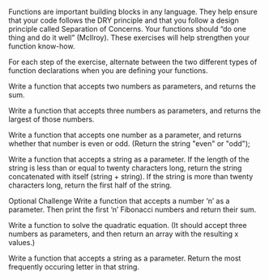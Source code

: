 Functions are important building blocks in any language. They help ensure that your code follows the DRY principle and that you follow a design principle called Separation of Concerns. Your functions should “do one thing and do it well” (McIlroy). These exercises will help strengthen your function know-how.

For each step of the exercise, alternate between the two different types of function declarations when you are defining your functions.

Write a function that accepts two numbers as parameters, and returns the sum.

Write a function that accepts three numbers as parameters, and returns the largest of those numbers.

Write a function that accepts one number as a parameter, and returns whether that number is even or odd. (Return the string "even" or "odd");

Write a function that accepts a string as a parameter. If the length of the string is less than or equal to twenty characters long, return the string concatenated with itself (string + string). If the string is more than twenty characters long, return the first half of the string.

Optional Challenge
Write a function that accepts a number ‘n’ as a parameter. Then print the first ‘n’ Fibonacci numbers and return their sum.

Write a function to solve the quadratic equation. (It should accept three numbers as parameters, and then return an array with the resulting x values.)

Write a function that accepts a string as a parameter. Return the most frequently occuring letter in that string.